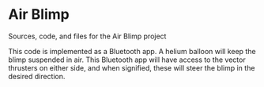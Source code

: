 # Air Blimp
Sources, code, and files for the Air Blimp project

This code is implemented as a Bluetooth app. 
A helium balloon will keep the blimp suspended in air. This Bluetooth app will have access to the vector thrusters on either side, and when signified, these will steer the blimp in the desired direction.
